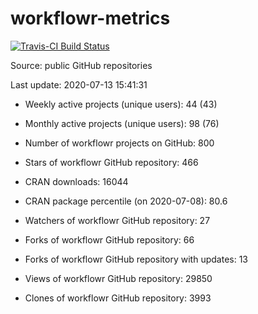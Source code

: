 
<!-- README.md is generated from README.Rmd. Please edit that file -->
workflowr-metrics
=================

[![Travis-CI Build Status](https://travis-ci.org/workflowr/workflowr-metrics.svg?branch=master)](https://travis-ci.org/workflowr/workflowr-metrics)

Source: public GitHub repositories

Last update: 2020-07-13 15:41:31

-   Weekly active projects (unique users): 44 (43)

-   Monthly active projects (unique users): 98 (76)

-   Number of workflowr projects on GitHub: 800

-   Stars of workflowr GitHub repository: 466

-   CRAN downloads: 16044

-   CRAN package percentile (on 2020-07-08): 80.6

-   Watchers of workflowr GitHub repository: 27

-   Forks of workflowr GitHub repository: 66

-   Forks of workflowr GitHub repository with updates: 13

-   Views of workflowr GitHub repository: 29850

-   Clones of workflowr GitHub repository: 3993
